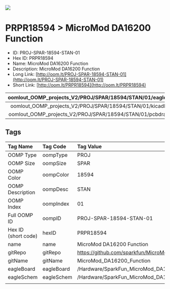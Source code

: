 


  
![][im]
# PRPR18594 > MicroMod DA16200 Function

- ID: PROJ-SPAR-18594-STAN-01
- Hex ID: PRPR18594
- Name: MicroMod DA16200 Function
- Description: MicroMod DA16200 Function
- Long Link: [http://oom.lt/PROJ-SPAR-18594-STAN-01](http://oom.lt/PROJ-SPAR-18594-STAN-01)
- Short Link: [http://oom.lt/PRPR18594](http://oom.lt/PRPR18594)
  

|oomlout_OOMP_projects_V2/PROJ/SPAR/18594/STAN/01/eagleImage.png|oomlout_OOMP_projects_V2/PROJ/SPAR/18594/STAN/01/eagleSchemImage.png|oomlout_OOMP_projects_V2/PROJ/SPAR/18594/STAN/01/kicadPcb3dFront.png|oomlout_OOMP_projects_V2/PROJ/SPAR/18594/STAN/01/kicadPcb3dBack.png|
| :---: | :---: | :---: | :---: |
|oomlout_OOMP_projects_V2/PROJ/SPAR/18594/STAN/01/kicadPcb3d.png|oomlout_OOMP_projects_V2/PROJ/SPAR/18594/STAN/01/bomBack.png|oomlout_OOMP_projects_V2/PROJ/SPAR/18594/STAN/01/bomFront.png|oomlout_OOMP_projects_V2/PROJ/SPAR/18594/STAN/01/pcbdraw.svg|
|oomlout_OOMP_projects_V2/PROJ/SPAR/18594/STAN/01/pcbdrawBack.svg||||

## Tags
  

|Tag Name|Tag Code|Tag Value|
| :--- | :--- | :--- |
|OOMP Type|oompType|PROJ|
|OOMP Size|oompSize|SPAR|
|OOMP Color|oompColor|18594|
|OOMP Description|oompDesc|STAN|
|OOMP Index|oompIndex|01|
|Full OOMP ID|oompID|PROJ-SPAR-18594-STAN-01|
|Hex ID (short code)|hexID|PRPR18594|
|name|name|MicroMod DA16200 Function|
|gitRepo|gitRepo|https://github.com/sparkfun/MicroMod_DA16200_Function|
|gitName|gitName|MicroMod_DA16200_Function|
|eagleBoard|eagleBoard|/Hardware/SparkFun_MicroMod_DA16200_Function.brd|
|eagleSchem|eagleSchem|/Hardware/SparkFun_MicroMod_DA16200_Function.sch|
||||



[im]: PROJ/SPAR/18594/STAN/01/kicadPcb3d_450.png
